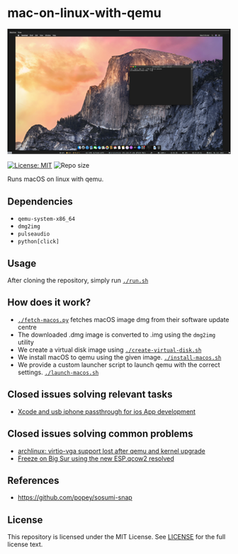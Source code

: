 # mac-on-linux-with-qemu
![screenshot](./assets/screenshot.png)

[![License: MIT](https://img.shields.io/github/license/arindas/mac-on-linux-with-qemu)](https://opensource.org/licenses/MIT)
![Repo size](https://img.shields.io/github/repo-size/arindas/mac-on-linux-with-qemu)

Runs macOS on linux with qemu.

## Dependencies

- `qemu-system-x86_64`
- `dmg2img`
- `pulseaudio`
- `python[click]`

## Usage

After cloning the repository, simply run [`./run.sh`](./run.sh)

## How does it work?

-  [`./fetch-macos.py`](./fetch-macos.py) fetches macOS image dmg from their software update centre
-  The downloaded .dmg image is converted to .img using the `dmg2img` utility
-  We create a virtual disk image using [`./create-virtual-disk.sh`](./create-virtual-disk.sh)
-  We install macOS to qemu using the given image. [`./install-macos.sh`](./install-macos.sh)
-  We provide a custom launcher script to launch qemu with the correct settings. [`./launch-macos.sh`](./launch-macos.sh)

## Closed issues solving relevant tasks
- [Xcode and usb iphone passthrough for ios App development](https://github.com/arindas/mac-on-linux-with-qemu/issues/25)

## Closed issues solving common problems
- [archlinux: virtio-vga support lost after qemu and kernel upgrade](https://github.com/arindas/mac-on-linux-with-qemu/issues/24)
- [Freeze on Big Sur using the new ESP.qcow2 resolved](https://github.com/arindas/mac-on-linux-with-qemu/issues/21)

## References
- https://github.com/popey/sosumi-snap

## License
This repository is licensed under the MIT License. See [LICENSE](./LICENSE) for the full license text.
